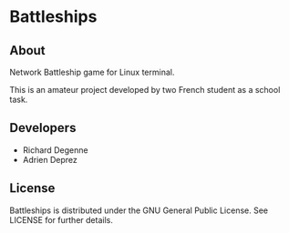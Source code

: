 Battleships
===========

About
-----

Network Battleship game for Linux terminal.

This is an amateur project developed by two French student as a school task.

Developers
----------

* Richard Degenne <richdeg2 AT gmail DOT com>
* Adrien Deprez

License
-------

Battleships is distributed under the GNU General Public License. See LICENSE
for further details.
